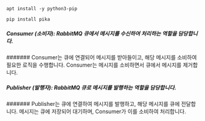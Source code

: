 ```
apt install -y python3-pip
```
```
pip install pika
```
##### Consumer (소비자): RabbitMQ 큐에서 메시지를 수신하여 처리하는 역할을 담당합니다.
####### Consumer는 큐에 연결되어 메시지를 받아들이고, 해당 메시지를 소비하여 필요한 로직을 수행합니다. Consumer는 메시지를 소비하면서 큐에서 메시지를 제거합니다.
##### Publisher (발행자): RabbitMQ 큐로 메시지를 발행하는 역할을 담당합니다.
####### Publisher는 큐에 연결하여 메시지를 발행하고, 해당 메시지를 큐에 전달합니다. 메시지는 큐에 저장되어 대기하며, Consumer가 이를 소비하여 처리합니다.
